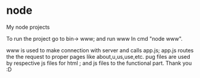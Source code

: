 # node
My node projects

To run the project go to bin-> www; and run www 
In cmd "node www".

www is used to make connection with server and calls app.js;
app.js routes the the request to proper pages like about,u,us,use,etc.
pug files are used by respective js files for html ;
and js files to the functional part.
Thank you :D
